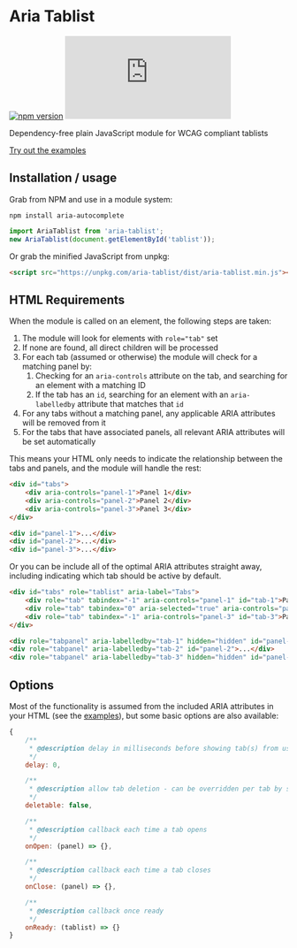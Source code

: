 # Aria Tablist

[![npm version](https://img.shields.io/npm/v/aria-tablist.svg)](http://npm.im/aria-tablist)
[![gzip size](http://img.badgesize.io/https://unpkg.com/aria-tablist/dist/aria-tablist.min.js?compression=gzip)](https://unpkg.com/aria-tablist/dist/aria-tablist.min.js)

Dependency-free plain JavaScript module for WCAG compliant tablists

[Try out the examples](https://mynamesleon.github.io/aria-tablist/examples/)

## Installation / usage

Grab from NPM and use in a module system:

```
npm install aria-autocomplete
```

```javascript
import AriaTablist from 'aria-tablist';
new AriaTablist(document.getElementById('tablist'));
```

Or grab the minified JavaScript from unpkg:

```html
<script src="https://unpkg.com/aria-tablist/dist/aria-tablist.min.js"></script>
```

## HTML Requirements

When the module is called on an element, the following steps are taken:

1. The module will look for elements with `role="tab"` set
2. If none are found, all direct children will be processed
3. For each tab (assumed or otherwise) the module will check for a matching panel by:
    1. Checking for an `aria-controls` attribute on the tab, and searching for an element with a matching ID
    2. If the tab has an `id`, searching for an element with an `aria-labelledby` attribute that matches that `id`
4. For any tabs without a matching panel, any applicable ARIA attributes will be removed from it
5. For the tabs that have associated panels, all relevant ARIA attributes will be set automatically

This means your HTML only needs to indicate the relationship between the tabs and panels, and the module will handle the rest:

```html
<div id="tabs">
    <div aria-controls="panel-1">Panel 1</div>
    <div aria-controls="panel-2">Panel 2</div>
    <div aria-controls="panel-3">Panel 3</div>
</div>

<div id="panel-1">...</div>
<div id="panel-2">...</div>
<div id="panel-3">...</div>
```

Or you can be include all of the optimal ARIA attributes straight away, including indicating which tab should be active by default.

```html
<div id="tabs" role="tablist" aria-label="Tabs">
    <div role="tab" tabindex="-1" aria-controls="panel-1" id="tab-1">Panel 1</div>
    <div role="tab" tabindex="0" aria-selected="true" aria-controls="panel-2" id="tab-2">Panel 2</div>
    <div role="tab" tabindex="-1" aria-controls="panel-3" id="tab-3">Panel 3</div>
</div>

<div role="tabpanel" aria-labelledby="tab-1" hidden="hidden" id="panel-1">...</div>
<div role="tabpanel" aria-labelledby="tab-2" id="panel-2">...</div>
<div role="tabpanel" aria-labelledby="tab-3" hidden="hidden" id="panel-3">...</div>
```

## Options

Most of the functionality is assumed from the included ARIA attributes in your HTML (see the [examples](https://mynamesleon.github.io/aria-tablist/examples/)), but some basic options are also available:

```javascript
{
    /**
     * @description delay in milliseconds before showing tab(s) from user interaction
     */
    delay: 0,

    /**
     * @description allow tab deletion - can be overridden per tab by setting data-deletable="false"
     */
    deletable: false,

    /**
     * @description callback each time a tab opens
     */
    onOpen: (panel) => {},

    /**
     * @description callback each time a tab closes
     */
    onClose: (panel) => {},

    /**
     * @description callback once ready
     */
    onReady: (tablist) => {}
}
````
